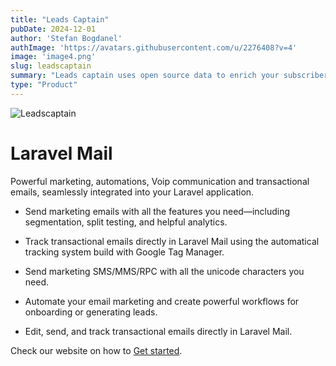 ```yaml
---
title: "Leads Captain"
pubDate: 2024-12-01
author: 'Stefan Bogdanel'
authImage: 'https://avatars.githubusercontent.com/u/2276408?v=4'
image: 'image4.png'
slug: leadscaptain
summary: "Leads captain uses open source data to enrich your subscribers data get 100 queries for free."
type: "Product"
---
```

<img alt="Leadscaptain" src="https://leadscaptain.com/images/logo.svg">

# Laravel Mail

Powerful marketing, automations, Voip communication and transactional emails, seamlessly integrated into your Laravel application.

- Send marketing emails with all the features you need—including segmentation, split testing, and helpful analytics.

- Track transactional emails directly in Laravel Mail using the automatical tracking system build with Google Tag Manager.

- Send marketing SMS/MMS/RPC with all the unicode characters you need.

- Automate your email marketing and create powerful workflows for onboarding or generating leads.

- Edit, send, and track transactional emails directly in Laravel Mail.

Check our website on how to [Get started](https://leadscaptain.com/).
